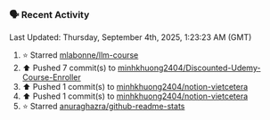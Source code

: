 ### 🗣 Recent Activity

<!--RECENT_ACTIVITY:last_update-->
Last Updated: Thursday, September 4th, 2025, 1:23:23 AM (GMT)
<!--RECENT_ACTIVITY:last_update_end-->
<!--RECENT_ACTIVITY:start-->
1. ⭐ Starred [mlabonne/llm-course](https://github.com/mlabonne/llm-course)<br>
2. ⬆️ Pushed 7 commit(s) to [minhkhuong2404/Discounted-Udemy-Course-Enroller](https://github.com/minhkhuong2404/Discounted-Udemy-Course-Enroller)<br>
3. ⬆️ Pushed 1 commit(s) to [minhkhuong2404/notion-vietcetera](https://github.com/minhkhuong2404/notion-vietcetera)<br>
4. ⬆️ Pushed 1 commit(s) to [minhkhuong2404/notion-vietcetera](https://github.com/minhkhuong2404/notion-vietcetera)<br>
5. ⭐ Starred [anuraghazra/github-readme-stats](https://github.com/anuraghazra/github-readme-stats)<br>
<!--RECENT_ACTIVITY:end-->
